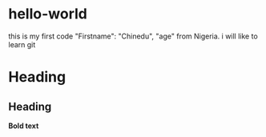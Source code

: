 # hello-world
this is my first code
"Firstname": "Chinedu",
"age" from Nigeria. i will like to learn git
# Heading 
## Heading
**Bold text**


